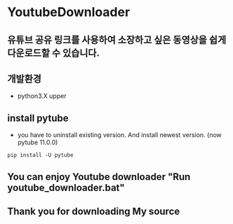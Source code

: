 # YoutubeDownloader

## 유튜브 공유 링크를 사용하여 소장하고 싶은 동영상을 쉽게 다운로드할 수 있습니다.

## 개발환경

- python3.X upper

## install pytube
- you have to uninstall existing version. And install newest version. (now pytube 11.0.0)

```
pip install -U pytube
```

## You can enjoy Youtube downloader "Run youtube_downloader.bat"
## Thank you for downloading My source


